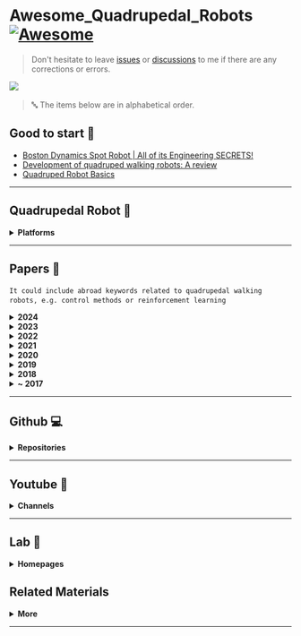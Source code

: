 # Awesome_Quadrupedal_Robots [![Awesome](https://cdn.rawgit.com/sindresorhus/awesome/d7305f38d29fed78fa85652e3a63e154dd8e8829/media/badge.svg)](https://github.com/sindresorhus/awesome)

> Don't hesitate to leave [issues](https://github.com/curieuxjy/Awesome_Quadrupedal_Robots/issues) or [discussions](https://github.com/curieuxjy/Awesome_Quadrupedal_Robots/discussions) to me if there are any corrections or errors.

![](./assets/cover_v2.png)

> 🔤 The items below are in alphabetical order.

## Good to start 🧐

- [Boston Dynamics Spot Robot | All of its Engineering SECRETS!](https://youtu.be/tfWbE_1eCZk)
- [Development of quadruped walking robots: A review](https://doi.org/10.1016/j.asej.2020.11.005)
- [Quadruped Robot Basics](https://youtu.be/O_2swSMecB4)

---

## Quadrupedal Robot 🐅

<details>
<summary><b>Platforms</b></summary>

- [AiDIN](https://www.aidinrobotics.co.kr/leggedrobot-aidin)
- [ANYmal](https://rsl.ethz.ch/robots-media/anymal.html)
- [Barkour](https://ai.googleblog.com/2023/05/barkour-benchmarking-animal-level.html)
- [Cheetah](https://biomimetics.mit.edu/)
- [CyberDog 2](https://www.mi.com/cyberdog2)
- [DeepRobotics](https://www.deeprobotics.cn/en/index/product.html)
- [HyQ](https://robots.ieee.org/robots/hyq/)
- [Magnecko](https://magnecko.ethz.ch/)
- [Max](https://www.chinamoneynetwork.com/2021/03/05/tencents-new-robotic-dog-max-has-wheels-on-its-knees-can-travel-at-25km-hour)
- [PongBot](https://rclab.kookmin.ac.kr/project1/quadruped-robot)
- [RBQ](https://www.rainbow-robotics.com/en_rbq)
- [Solo8](https://open-dynamic-robot-initiative.github.io/)
- [Spot](https://www.bostondynamics.com/products/spot)
- [Unitree](https://www.unitree.com/)
- [Vision60](https://www.ghostrobotics.io/vision-60)

</details>

---

## Papers 📑
`It could include abroad keywords related to quadrupedal walking robots, e.g. control methods or reinforcement learning`

<details>
<summary><b>2024</b></summary>

<img src="./assets/2024.png" width="100%" class="center"/>

- [Accessorizing Quadrupedal Robots with Wearable Electronics](https://onlinelibrary.wiley.com/doi/full/10.1002/aisy.202300633)
- [Agile But Safe: Learning Collision-Free High-Speed Legged Locomotion](https://arxiv.org/abs/2401.17583)
- [Deep Compliant Control for Legged Robots](TBD)
- [DTC: Deep Tracking Control](https://www.science.org/doi/10.1126/scirobotics.adh5401)
- [Learning Quadrupedal High-Speed Running on Uneven Terrain](https://www.mdpi.com/2313-7673/9/1/37)
- [Learning Risk-Aware Quadrupedal Locomotion using Distributional Reinforcement Learning](https://arxiv.org/abs/2309.14246)
- [Learning to walk in confined spaces using 3D representation](https://arxiv.org/abs/2403.00187)
- [Legged Robot State Estimation With Invariant Extended Kalman Filter Using Neural Measurement Network](https://arxiv.org/abs/2402.00366)
- [ManyQuadrupeds: Learning a Single Locomotion Policy for Diverse Quadruped Robots](https://arxiv.org/abs/2310.10486)
- [OptiState: State Estimation of Legged Robots using Gated Networks with Transformer-based Vision and Kalman Filtering](https://arxiv.org/abs/2401.16719)
- [Pedipulate: Enabling Manipulation Skills using a Quadruped Robot's Leg](https://arxiv.org/abs/2402.10837)
- [ProNav: Proprioceptive Traversability Estimation for Legged Robot Navigation in Outdoor Environments](https://arxiv.org/abs/2307.09754)
- [Reduced Model Predictive Control Toward Highly Dynamic Quadruped Locomotion](https://ieeexplore.ieee.org/document/10418132/)

</details>

<details>
<summary><b>2023</b></summary>

<img src="./assets/2023.png" width="100%" class="center"/>

- [Adaptive Locomotion Learning for Quadruped Robots by Combining DRL with a Cosine Oscillator Based Rhythm Controller](https://www.mdpi.com/2076-3417/13/19/11045)
- [Adaptive walking control for quadruped robot by using oscillation patterns](https://www.nature.com/articles/s42256-022-00576-3)
- [AMP in the wild: Learning robust, agile, natural legged locomotion skills](https://arxiv.org/abs/2304.10888)
- [ANYmal Parkour: Learning Agile Navigation for Quadrupedal Robots](https://arxiv.org/abs/2306.14874)
- [ARMP: Autoregressive Motion Planning for Quadruped Locomotion and Navigation in Complex Indoor Environments](https://arxiv.org/abs/2303.15900)
- [ArtPlanner: Robust Legged Robot Navigation in the Field](https://arxiv.org/abs/2303.01420)
- [ASC: Adaptive Skill Coordination for Robotic Mobile Manipulation](https://arxiv.org/abs/2304.00410)
- [Autonomous Stair Ascending and Descending by Quadruped Wheelchairs](https://ieeexplore.ieee.org/abstract/document/10202377)
- [Barkour: Benchmarking Animal-level Agility with Quadruped Robots](https://arxiv.org/abs/2305.14654)
- [Barry: A High-Payload and Agile Quadruped Robot](https://ieeexplore.ieee.org/document/10246325)
- [Combining model-predictive control and predictive reinforcement learning for stable quadrupedal robot locomotion](https://arxiv.org/abs/2307.07752)
- [Controlling the Solo12 quadruped robot with deep reinforcement learning](https://www.nature.com/articles/s41598-023-38259-7)
- [Curiosity-Driven Learning of Joint Locomotion and Manipulation Tasks](https://openreview.net/forum?id=QG_ERxtDAP-&referrer=%5Bthe%20profile%20of%20Marco%20Hutter%5D(%2Fprofile%3Fid%3D~Marco_Hutter1))
- [DeepTransition: Viability Leads to the Emergence of Gait Transitions in Learning Anticipatory Quadrupedal Locomotion Skills](https://arxiv.org/abs/2306.07419)
- [DOC: Differentiable Optimal Control for Retargeting Motions onto Legged Robots](https://la.disneyresearch.com/wp-content/uploads/DOC_paper.pdf)
- [Dojo: A Differentiable Physics Engine for Robotics](https://arxiv.org/abs/2203.00806)
- [DreamWaQ: Learning Robust Quadrupedal Locomotion With Implicit Terrain Imagination via Deep Reinforcement Learning](https://arxiv.org/abs/2301.10602)
- [DribbleBot: Dynamic Legged Manipulation in the Wild](https://gmargo11.github.io/dribblebot/rsc/dribblebot_paper.pdf)
- [Drilling Task with a Quadruped Robot for Silage Face Measurements](https://www.researchgate.net/publication/370765569_Drilling_Task_with_a_Quadruped_Robot_for_Silage_Face_Measurements)
- [DTC: Deep Tracking Control - A Unifying Approach to Model-Based Planning and Reinforcement-Learning for Versatile and Robust Locomotion](https://arxiv.org/abs/2309.15462)
- [Event Camera-based Visual Odometry for Dynamic Motion Tracking of a Legged Robot Using Adaptive Time Surface](https://arxiv.org/abs/2305.08962)
- [Event-based Agile Object Catching with a Quadrupedal Robot](https://arxiv.org/abs/2303.17479)
- [Extreme Parkour with Legged Robots](https://arxiv.org/abs/2309.14341)
- [Fast Traversability Estimation for Wild Visual Navigation](https://arxiv.org/abs/2305.08510)
- [From Data-Fitting to Discovery: Interpreting the Neural Dynamics of Motor Control through Reinforcement Learning](https://arxiv.org/abs/2305.11107)
- [Geometric Mechanics of Contact-Switching Systems](https://arxiv.org/abs/2306.10276)
- [Grow Your Limits: Continuous Improvement with Real-World RL for Robotic Locomotion](https://arxiv.org/abs/2310.17634)
- [Guardians as You Fall: Active Mode Transition for Safe Falling](https://arxiv.org/abs/2310.04828)
- [Hierarchical Experience-informed Navigation for Multi-modal Quadrupedal Rebar Grid Traversal](https://arxiv.org/abs/2311.08354)
- [Identifying important sensory feedback for learning locomotion skills](https://www.nature.com/articles/s42256-023-00701-w)
- [Intelligent Control of Multilegged Robot Smooth Motion: A Review](https://ieeexplore.ieee.org/document/10216974)
- [iPlanner: Imperative Path Planning](https://arxiv.org/abs/2302.11434)
- [Language to Rewards for Robotic Skill Synthesis](https://arxiv.org/abs/2306.08647)
- [Layered Control for Cooperative Locomotion of Two Quadrupedal Robots: Centralized and Distributed Approaches](https://ieeexplore.ieee.org/document/10281391)
- [Learning a Single Policy for Diverse Behaviors on a Quadrupedal Robot using Scalable Motion Imitation](https://arxiv.org/abs/2303.15331)
- [Learning and Adapting Agile Locomotion Skills by Transferring Experience](https://arxiv.org/abs/2304.09834)
- [Learning Arm-Assisted Fall Damage Reduction and Recovery for Legged Mobile Manipulators](https://www.research-collection.ethz.ch/handle/20.500.11850/595246)
- [Learning Complex Motor Skills for Legged Robot Fall Recovery](https://ieeexplore.ieee.org/document/10138662/)
- [Learning Impulse-Reduced Gait for Quadruped Robot using CMA-ES](https://ieeexplore.ieee.org/abstract/document/10202519)
- [Learning Low-Frequency Motion Control for Robust and Dynamic Robot Locomotion](https://arxiv.org/abs/2209.14887)
- [Learning quadrupedal locomotion on deformable terrain](https://www.science.org/doi/full/10.1126/scirobotics.ade2256)
- [Learning to Exploit Elastic Actuators for Quadruped Locomotion](https://arxiv.org/abs/2209.07171)
- [Learning to Walk by Steering: Perceptive Quadrupedal Locomotion in Dynamic Environments](https://arxiv.org/abs/2209.09233)
- [Legs as Manipulator: Pushing Quadrupedal Agility Beyond Locomotion](https://arxiv.org/abs/2303.11330)
- [Lifelike Agility and Play on Quadrupedal Robots using Reinforcement Learning and Generative Pre-trained Models](https://arxiv.org/abs/2308.15143)
- [LSC: Language-guided Skill Coordination](https://languageguidedskillcoordination.github.io/)
- [LSTP: Long Short-Term Motion Planning for Legged and Legged-Wheeled Systems](https://www.research-collection.ethz.ch/handle/20.500.11850/625515)
- [Mastering Diverse Domains through World Models](https://arxiv.org/abs/2301.04104)
- [Max: A Wheeled-Legged Quadruped Robot for Multimodal Agile Locomotion](https://ieeexplore.ieee.org/document/10375960)
- [Multi-Contact Whole Body Force Control for Position-Controlled Robots](https://arxiv.org/abs/2312.16465)
- [Not Only Rewards But Also Constraints: Applications on Legged Robot Locomotion](https://arxiv.org/abs/2308.12517)
- [OPT-Mimic: Imitation of Optimized Trajectories for Dynamic Quadruped Behaviors](https://arxiv.org/abs/2210.01247)
- [ORBIT: A Unified Simulation Framework for Interactive Robot Learning Environments](https://ieeexplore.ieee.org/abstract/document/10107764)
- [Orthrus: A Dual-arm Quadrupedal Robot for Mobile Manipulation and Entertainment Applications](https://ieeexplore.ieee.org/document/10309339)
- [Puppeteer and Marionette: Learning Anticipatory Quadrupedal Locomotion Based on Interactions of a Central Pattern Generator and Supraspinal Drive](https://arxiv.org/abs/2302.13378)
- [PyPose: A Library for Robot Learning with Physics-based Optimization](https://arxiv.org/abs/2209.15428)
- [Real-Time Collision-Free Motion Planning and Control for Mobile Manipulation with Quadrupeds](https://ieeexplore.ieee.org/abstract/document/10354901)
- [Reinforcement Learning for Legged Robots: Motion Imitation from Model-Based Optimal Control](https://arxiv.org/abs/2305.10989)
- [Reinforcement Learning from Multiple Sensors via Joint Representations](https://arxiv.org/abs/2302.05342)
- [Resilient Legged Local Navigation: Learning to Traverse with Compromised Perception End-to-End](https://arxiv.org/abs/2310.03581)
- [Responsive CPG-Based Locomotion Control for Quadruped Robots](https://link.springer.com/chapter/10.1007/978-981-99-8073-4_22)
- [RL + Model-based Control: Using On-demand Optimal Control to Learn Versatile Legged Locomotion](https://arxiv.org/abs/2305.17842)
- [RoboHive: A Unified Framework for Robot Learning](https://arxiv.org/abs/2310.06828)
- [Robot Parkour Learning](https://openreview.net/forum?id=uo937r5eTE)
- [Robust Quadrupedal Locomotion via Risk-Averse Policy Learning](https://arxiv.org/abs/2308.09405)
- [Robust Recovery Motion Control for Quadrupedal Robots via Learned Terrain Imagination](https://arxiv.org/abs/2306.12712)
- [Roll-Drop: accounting for observation noise with a single parameter](https://arxiv.org/abs/2304.13150)
- [SafeSteps: Learning Safer Footstep Planning Policies for Legged Robots via Model-Based Priors](https://arxiv.org/abs/2307.12664.pdf)
- [SayTap: Language to Quadrupedal Locomotion](https://arxiv.org/abs/2306.07580)
- [Scientific Exploration of Challenging Planetary Analog Environments with a Team of Legged Robots](https://arxiv.org/abs/2307.10079)
- [Skill Graph for Real-world Quadrupedal Robot Reinforcement Learning](https://openreview.net/forum?id=vdm4WnG5u-M)
- [SLoMo: A General System for Legged Robot Motion Imitation From Casual Videos](https://ieeexplore.ieee.org/abstract/document/10246373)
- [Solving Challenging Control Problems via Learning-based Motion Planning and Imitation](https://ieeexplore.ieee.org/abstract/document/10202250)
- [Taking the First Step Toward Autonomous Quadruped Robots: The Quadruped Robot Challenge at ICRA 2023 in London [Competitions]](https://doi.org/10.1109/MRA.2023.3293296)
- [Towards Legged Locomotion on Steep Planetary Terrain](https://www.research-collection.ethz.ch/handle/20.500.11850/625001)
- [Tuning Legged Locomotion Controllers via Safe Bayesian Optimization](https://arxiv.org/abs/2306.07092)
- [Versatile Multi-Contact Planning and Control for Legged Loco-Manipulation](https://www.science.org/doi/10.1126/scirobotics.adg5014)

</details>

<details>
<summary><b>2022</b></summary>

<img src="./assets/2022.png" width="100%" class="center"/>

- [A Collision-Free MPC for Whole-Body Dynamic Locomotion and Manipulation](https://arxiv.org/abs/2202.12385v1)
- [A Linearization of Centroidal Dynamics for the Model-Predictive Control of Quadruped Robots](https://ieeexplore.ieee.org/document/9812433)
- [A Reconfigurable Leg for Walking Robots](https://ieeexplore.ieee.org/document/9667211)
- [A Walk in the Park: Learning to Walk in 20 Minutes With Model-Free Reinforcement Learning](https://arxiv.org/abs/2208.07860)
- [A Whole-Body Controller Based on a Simplified Template for Rendering Impedances in Quadruped Manipulators](https://arxiv.org/abs/2208.00810)
- [A1 SLAM: Quadruped SLAM using the A1's Onboard Sensors](https://arxiv.org/abs/2211.14432)
- [Accelerated Policy Learning with Parallel Differentiable Simulation](https://arxiv.org/abs/2204.07137)
- [Accessibility-Based Clustering for Efficient Learning of Locomotion Skills](https://arxiv.org/abs/2109.11191)
- [Advanced Skills by Learning Locomotion and Local Navigation End-to-End](https://arxiv.org/abs/2209.12827)
- [Advanced Skills through Multiple Adversarial Motion Priors in Reinforcement Learning](https://doi.org/10.48550/arXiv.2203.14912)
- [Agile and versatile climbing on ferromagnetic surfaces with a quadrupedal robot](https://www.science.org/doi/10.1126/scirobotics.add1017)
- [Animal Motions on Legged Robots Using Nonlinear Model Predictive Control](https://ieeexplore.ieee.org/document/9981945)
- [Bio-Inspired Rhythmic Locomotion for Quadruped Robots](https://ieeexplore.ieee.org/document/9780216)
- [Central pattern generators evolved for real-time adaptation](https://arxiv.org/abs/2210.08102)
- [Cerberus: Low-Drift Visual-Inertial-Leg Odometry For Agile Locomotion](https://arxiv.org/abs/2209.07654)
- [Collision-Backpropagation based Obstacle Avoidance Method for a Legged Robot Expressed as a Simplified Dynamics Model](https://ieeexplore.ieee.org/document/10003733)
- [Combining Learning-Based Locomotion Policy With Model-Based Manipulation for Legged Mobile Manipulators](https://ieeexplore.ieee.org/abstract/document/9684679)
- [Concurrent Training of a Control Policy and a State Estimator for Dynamic and Robust Legged Locomotion](https://doi.org/10.1109/LRA.2022.3151396)
- [Control of Wheeled-Legged Quadrupeds Using Deep Reinforcement Learning](https://link.springer.com/chapter/10.1007/978-3-031-15226-9_14)
- [Coupling Vision and Proprioception for Navigation of Legged Robots](https://arxiv.org/abs/2112.02094)
- [CPG-RL: Learning Central Pattern Generators for Quadruped Locomotion](https://arxiv.org/abs/2211.00458)
- [Creating a Dynamic Quadrupedal Robotic Goalkeeper with Reinforcement Learning](https://arxiv.org/abs/2210.04435)
- [DayDreamer: World Models for Physical Robot Learning](https://openreview.net/forum?id=3RBY8fKjHeu)
- [Deep Hierarchical Planning from Pixels](https://arxiv.org/abs/2206.04114)
- [Deep reinforcement learning for real-world quadrupedal locomotion: a comprehensive review](https://www.oaepublish.com/articles/ir.2022.20)
- [Deep Whole-Body Control: Learning a Unified Policy for Manipulation and Locomotion](https://arxiv.org/abs/2210.10044)
- [DeepPhase: periodic autoencoders for learning motion phase manifolds](https://dl.acm.org/doi/10.1145/3528223.3530178)
- [DMAP: a Distributed Morphological Attention Policy for Learning to Locomote with a Changing Body](https://arxiv.org/abs/2209.14218)
- [Elevation Mapping for Locomotion and Navigation using GPU](https://arxiv.org/abs/2204.12876)
- [Factor Graph Fusion of Raw GNSS Sensing with IMU and Lidar for Precise Robot Localization without a Base Station](https://arxiv.org/abs/2209.14649)
- [GenLoco: Generalized Locomotion Controllers for Quadrupedal Robots](https://openreview.net/forum?id=mqry_xMzvCM)
- [Genloco: Generalizedlocomotion controllers for quadrupedal robot](https://arxiv.org/abs/2209.05309)
- [Hierarchical Adaptive Loco-manipulation Control for Quadruped Robots](https://arxiv.org/abs/2209.13145)
- [Hierarchical Decentralized Deep Reinforcement Learning Architecture for a Simulated Four-Legged Agent](https://arxiv.org/abs/2210.08003)
- [Hierarchical Reinforcement Learning for Precise Soccer Shooting Skills using a Quadrupedal Robot](https://arxiv.org/abs/2208.01160)
- [High-speed quadrupedal locomotion by imitation-relaxation reinforcement learning](https://www.nature.com/articles/s42256-022-00576-3)
- [Human Motion Control of Quadrupedal Robots using Deep Reinforcement Learning](https://arxiv.org/abs/2204.13336)
- [Imitate and Repurpose: Learning Reusable Robot Movement Skills From Human and Animal Behaviors](https://arxiv.org/abs/2203.17138)
- [Is Conditional Generative Modeling all you need for Decision-Making?](https://arxiv.org/abs/2211.15657)
- [Just Round: Quantized Observation Spaces Enable Memory Efficient Learning of Dynamic Locomotion](https://arxiv.org/abs/2210.08065)
- [Landing control method of a lightweight four-legged landing and walking robot](https://link.springer.com/article/10.1007/s11465-022-0707-1)
- [Layered Control for Cooperative Locomotion of Two Quadrupedal Robots: Centralized and Distributed Approaches](https://arxiv.org/abs/2211.06913)
- [Learning a Unified Policy for Whole-Body Control of Manipulation and Locomotion](https://openreview.net/forum?id=zldI4UpuG7v)
- [Learning Agile Skills via Adversarial Imitation of Rough Partial Demonstrations](https://arxiv.org/abs/2206.11693)
- [Learning and Deploying Robust Locomotion Policies with Minimal Dynamics Randomization](https://arxiv.org/abs/2209.12878)
- [Learning Footstep Planning for the Quadrupedal Locomotion with Model Predictive Control](https://link.springer.com/chapter/10.1007/978-3-030-97672-9_4)
- [Learning Forward Dynamics Model and Informed Trajectory Sampler for Safe Quadruped Navigation](https://doi.org/10.48550/arXiv.2204.08647)
- [Learning Free Gait Transition for Quadruped Robots via Phase-Guided Controller](https://arxiv.org/abs/2201.00206)
- [Learning Low-Frequency Motion Control for Robust and Dynamic Robot Locomotion](https://arxiv.org/abs/2209.14887)
- [Learning Modular Robot Visual-motor Locomotion Policies](https://arxiv.org/abs/2210.17486)
- [Learning plastic matching of robot dynamics in closed-loop central pattern generators](https://www.nature.com/articles/s42256-022-00505-4)
- [Learning robust perceptive locomotion for quadrupedal robots in the wild](https://doi.org/10.1126/scirobotics.abk2822)
- [Learning Torque Control for Quadrupedal Locomotion](https://doi.org/10.48550/arXiv.2203.05194)
- [Learning Visual Locomotion with Cross-Modal Supervision](https://arxiv.org/abs/2211.03785)
- [Legged Locomotion in Challenging Terrains using Egocentric Vision](https://openreview.net/forum?id=Re3NjSwf0WF)
- [Locomotion Policy Guided Traversability Learning using Volumetric Representations of Complex Environments](https://arxiv.org/abs/2203.15854)
- [Meta Reinforcement Learning for Optimal Design of Legged Robots](https://ieeexplore.ieee.org/abstract/document/9910025)
- [Model Predictive Control of Quadruped Robot Based on Reinforcement Learning](https://doi.org/10.3390/app13010154)
- [Monte Carlo Tree Search Gait Planner for Non-Gaited Legged System Control](https://arxiv.org/abs/2205.14277)
- [Multi-Modal Legged Locomotion Framework With Automated Residual Reinforcement Learning](https://ieeexplore.ieee.org/document/9830825)
- [Neural Scene Representation for Locomotion on Structured Terrain](https://arxiv.org/abs/2206.08077)
- [Next Steps: Learning a Disentangled Gait Representation for Versatile Quadruped Locomotion](https://ieeexplore.ieee.org/document/9811584)
- [Nonlinear Model Predictive Control for Quadrupedal Locomotion Using Second-Order Sensitivity Analysis](https://arxiv.org/abs/2207.10465)
- [Online Kinematic Calibration for Legged Robots](https://ieeexplore.ieee.org/document/9807408)
- [Perceptive Locomotion through Nonlinear Model Predictive Control](https://arxiv.org/abs/2208.08373)
- [PI-ARS: Accelerating Evolution-Learned Visual-Locomotion with Predictive Information Representations](https://arxiv.org/abs/2207.13224)
- [PrePARE: Predictive Proprioception for Agile Failure Event Detection in Robotic Exploration of Extreme Terrains](https://arxiv.org/abs/2208.00322)
- [PSTO: Learning Energy-Efficient Locomotion for Quadruped Robots](https://doi.org/10.3390/machines10030185)
- [Quadruped Reinforcement Learning without Explicit State Estimation](https://ieeexplore.ieee.org/document/10011765)
- [Rapid and Reliable Quadruped Motion Planning with Omnidirectional Jumping](https://arxiv.org/abs/2111.13648?context=cs)
- [Rapid Locomotion via Reinforcement Learning](https://arxiv.org/abs/2205.02824#)
- [Real-time Digital Double Framework to Predict Collapsible Terrains for Legged Robots](https://arxiv.org/abs/2209.09508)
- [REvolveR: Continuous Evolutionary Models for Robot-to-robot Policy Transfer](https://arxiv.org/abs/2202.05244)
- [RLOC: Terrain-Aware Legged Locomotion using Reinforcement Learning and Optimal Control](https://arxiv.org/abs/2012.03094)
- [RoLoMa: Robust Loco-Manipulation for Quadruped Robots with Arms](https://arxiv.org/abs/2203.01446)
- [Safe Reinforcement Learning for Legged Locomotion](https://doi.org/10.48550/arXiv.2203.02638)
- [Sample Efficient Dynamics Learning for Symmetrical Legged Robots:Leveraging Physics Invariance and Geometric Symmetries](https://arxiv.org/abs/2210.07329)
- [Saving the Limping: Fault-tolerant Quadruped Locomotion via Reinforcement Learning](https://arxiv.org/abs/2210.00474)
- [State Estimation for Hybrid Locomotion of Driving-Stepping Quadrupeds](https://arxiv.org/abs/2211.11390)
- [STEP: State Estimator for Legged Robots Using a Preintegrated foot Velocity Factor](https://arxiv.org/abs/2202.05572)
- [TROT-Q: Traversability and Obstacle Aware Target Tracking System for Quadruped Robots](https://ieeexplore.ieee.org/document/9828258)
- [Unsupervised Learning of Terrain Representations for Haptic Monte Carlo Localization](https://ieeexplore.ieee.org/document/9812296)
- [VAE-Loco: Versatile Quadruped Locomotion by Learning a Disentangled Gait Representation](https://arxiv.org/abs/2205.01179)
- [Versatile Real-Time Motion Synthesis via Kino-Dynamic MPC with Hybrid-Systems DDP](https://arxiv.org/abs/2209.14138)
- [Versatile Skill Control via Self-supervised Adversarial Imitation of Unlabeled Mixed Motions](https://arxiv.org/abs/2209.07899)
- [ViNL: Visual Navigation and Locomotion Over Obstacles](https://arxiv.org/abs/2210.14791)
- [ViTAL: Vision-Based Terrain-Aware Locomotion for Legged Robots](https://ieeexplore.ieee.org/document/9966331)
- [Walk These Ways: Gait-conditioned Policies Yield Diversified Quadrupedal Agility](https://openreview.net/forum?id=52c5e73SlS2)
- [Walking in Narrow Spaces: Safety-critical Locomotion Control for Quadrupedal Robots with Duality-based Optimization](https://arxiv.org/abs/2212.14199)

</details>

<details>
<summary><b>2021</b></summary>

<img src="./assets/2021.png" width="100%" class="center"/>

- [A Review of Physics Simulators for Robotic Applications](https://ieeexplore.ieee.org/document/9386154/)
- [A Unified MPC Framework for Whole-Body Dynamic Locomotion and Manipulation](https://arxiv.org/abs/2103.00946)
- [Adaptive CLF-MPC With Application to Quadrupedal Robots](https://doi.org/10.1109/LRA.2021.3128697)
- [Adaptive Force-based Control for Legged Robots](https://arxiv.org/abs/2011.06236)
- [Animal Gaits on Quadrupedal Robots Using Motion Matching and Model-Based Control](https://ieeexplore.ieee.org/document/9635838)
- [Cat-Like Jumping and Landing of Legged Robots in Low Gravity Using Deep Reinforcement Learning](https://doi.org/10.1109/TRO.2021.3084374)
- [Circus ANYmal: A Quadruped Learning Dexterous Manipulation with Its Limbs](https://ieeexplore.ieee.org/abstract/document/9561926)
- [CPG-ACTOR: Reinforcement Learning for Central Pattern Generators](https://arxiv.org/abs/2102.12891)
- [Development of a Quadruped Robot System With Torque-Controllable Modular Actuator Unit](https://doi.org/10.1109/TIE.2020.3007084)
- [Dynamics Randomization Revisited:A Case Study for Quadrupedal Locomotion](https://arxiv.org/abs/2011.02404)
- [Efficient Motion Planning Based on Kinodynamic Model for Quadruped Robots Following Persons in Confined Spaces](https://ieeexplore.ieee.org/document/9440744)
- [Fast and Efficient Locomotion via Learned Gait Transitions](https://arxiv.org/abs/2104.04644)
- [GLiDE: Generalizable Quadrupedal Locomotion in Diverse Environments with a Centroidal Model](https://arxiv.org/abs/2104.09771?context=cs)
- [Imitation Learning by Reinforcement Learning](https://doi.org/10.48550/arXiv.2108.04763)
- [Imitation Learning from MPC for Quadrupedal Multi-Gait Control](https://doi.org/10.1109/ICRA48506.2021.9561444)
- [Jumping over obstacles with MIT Cheetah 2](https://doi.org/10.1016/j.robot.2020.103703)
- [Learning Agile Locomotion Skills with a Mentor](https://doi.org/10.1109/ICRA48506.2021.9561567)
- [Learning Fast Adaptation with Meta Strategy Optimization](https://doi.org/10.48550/arXiv.1909.12995)
- [Learning multiple gaits of quadruped robot using hierarchical reinforcement learning](https://doi.org/10.48550/arXiv.2112.04741)
- [Learning to Jump from Pixels](https://arxiv.org/abs/2110.15344)
- [Learning to Navigate Sidewalks in Outdoor Environments](https://doi.org/10.48550/arXiv.2109.05603)
- [Learning to Walk in Minutes Using Massively Parallel Deep Reinforcement Learning](https://doi.org/10.48550/arXiv.2109.11978)
- [Learning Vision-Guided Quadrupedal Locomotion End-to-End with Cross-Modal Transformers](https://doi.org/10.48550/arXiv.2107.03996)
- [Legged Robots that Keep on Learning: Fine-Tuning Locomotion Policies in the Real World](https://doi.org/10.48550/arXiv.2110.05457)
- [Minimizing Energy Consumption Leads to the Emergence of Gaits in Legged Robots](https://doi.org/10.48550/arXiv.2111.01674)
- [Obstacle Overcoming Gait Design for Quadruped Robot with Vision and Tactile Sensing Feedback](https://ieeexplore.ieee.org/document/9638875)
- [Perceptive Autonomous Stair Climbing for Quadrupedal Robots](https://ieeexplore.ieee.org/document/9636302)
- [Real-time Optimal Navigation Planning Using Learned Motion Costs](https://ieeexplore.ieee.org/document/9561861)
- [Reinforcement Learning for Collaborative Quadrupedal Manipulation of a Payload over Challenging Terrain](https://ieeexplore.ieee.org/document/9551481)
- [Reinforcement Learning with Evolutionary Trajectory Generator: A General Approach for Quadrupedal Locomotion](https://doi.org/10.48550/arXiv.2109.06409)
- [Representation-Free Model Predictive Control for Dynamic Motions in Quadrupeds](https://arxiv.org/abs/2012.10002)
- [RMA: Rapid Motor Adaptation for Legged Robots](https://doi.org/10.48550/arXiv.2107.04034)
- [Robust High-speed Running for Quadruped Robots via Deep Reinforcement Learning](https://arxiv.org/abs/2103.06484)
- [Search-based Kinodynamic Motion Planning for Omnidirectional Quadruped Robots](https://arxiv.org/abs/2011.00806)
- [Simulation-Based Climbing Capability Analysis for Quadrupedal Robots](https://www.research-collection.ethz.ch/handle/20.500.11850/501538)
- [Traversing Steep and Granular Martian Analog Slopes With a Dynamic Quadrupedal Robot](https://arxiv.org/abs/2106.01974)
- [VILENS: Visual, Inertial, Lidar, and Leg Odometry for All-Terrain Legged Robots](https://doi.org/10.48550/arXiv.2107.07243)
- [VILENS: Visual, Inertial, Lidar, and Leg Odometryfor All-Terrain Legged Robots](https://arxiv.org/abs/2107.07243)
- [Vision-based Terrain Perception of Quadruped Robots in Complex Environments](https://ieeexplore.ieee.org/document/9739576)
- [Visual-Locomotion: Learning to Walk on Complex Terrains with Vision](https://openreview.net/forum?id=NDYbXf-DvwZ)

</details>

<details>
<summary><b>2020</b></summary>

<img src="./assets/2020.png" width="100%" class="center"/>

- [An Open Torque-Controlled Modular Robot Architecture for Legged Locomotion Research](https://ieeexplore.ieee.org/document/9015985)
- [Dream to Control: Learning Behaviors by Latent Imagination](https://arxiv.org/abs/1912.01603)
- [Dynamic equilibrium of climbing robots based on stability polyhedron for gravito-inertial acceleration](https://clawar.org/wp-content/uploads/2021/02/Clawar2020_Paper_18.pdf)
- [Dynamics-Aware Unsupervised Discovery of Skills](https://arxiv.org/abs/1907.01657)
- [Emergent Real-World Robotic Skills via Unsupervised Off-Policy Reinforcement Learning](https://arxiv.org/abs/2004.12974)
- [First Steps: Latent-Space Control with Semantic Constraints for Quadruped Locomotion](https://arxiv.org/abs/2007.01520)
- [Guided Constrained Policy Optimization for Dynamic Quadrupedal Robot Locomotion](https://ieeexplore.ieee.org/abstract/document/9028178)
- [Learning Agile Robotic Locomotion Skills by Imitating Animals](https://doi.org/10.48550/arXiv.2004.00784)
- [Learning quadrupedal locomotion over challenging terrain](https://doi.org/10.1126/scirobotics.abc5986)
- [Learning to Walk in the Real World with Minimal Human Effort](https://arxiv.org/abs/2002.08550)
- [Models, Pixels, and Rewards: Evaluating Design Trade-offs in Visual Model-Based Reinforcement Learning](https://doi.org/10.48550/arXiv.2012.04603)
- [Mpc-based controller with terrain insight for dynamic legged locomotion](https://arxiv.org/abs/1909.13842)
- [Multi-expert learning of adaptive legged locomotion](https://doi.org/10.1126/scirobotics.abb2174)
- [One Policy to Control Them All: Shared Modular Policies for Agent-Agnostic Control](https://doi.org/10.48550/arXiv.2007.04976)
- [Path Planning With Local Motion Estimations](https://ieeexplore.ieee.org/document/8988152)
- [Perceptive Locomotion in Rough Terrain – Online Foothold Optimization](https://ieeexplore.ieee.org/document/9134750)
- [Plane-based stairway mapping for legged robot locomotion](https://doi.org/10.1108/IR-09-2019-0189)
- [Pronto: A Multi-Sensor State Estimator for Legged Robots in Real-World Scenarios](https://www.frontiersin.org/articles/10.3389/frobt.2020.00068/full)
- [Rapidly Adaptable Legged Robots via Evolutionary Meta-Learning](https://doi.org/10.48550/arXiv.2003.01239)
- [Reinforcement learning for quadrupedal locomotion with design of continual–hierarchical curriculum](https://doi.org/10.1016/j.engappai.2020.103869)
- [Vision Aided Dynamic Exploration of Unstructured Terrain with a Small-Scale Quadruped Robot](https://ieeexplore.ieee.org/document/9196777)

</details>

<details>
<summary><b>2019</b></summary>

<img src="./assets/2019.png" width="100%" class="center"/>

- [DeepGait: Planning and Control of Quadrupedal Gaits using Deep Reinforcement Learning](https://doi.org/10.48550/arXiv.1909.08399)
- [Design a Fall Recovery Strategy for a Wheel-Legged Quadruped Robot Using Stability Feature Space](https://doi.org/10.1109/ROBIO49542.2019.8961722)
- [Dynamic Locomotion on Slippery Ground](https://doi.org/10.1109/LRA.2019.2931284)
- [Fast and Continuous Foothold Adaptation for Dynamic Locomotion through CNNs](https://arxiv.org/abs/1809.09759)
- [Feedback MPC for Torque-Controlled Legged Robots](https://doi.org/10.1109/IROS40897.2019.8968251)
- [Hierarchical Reinforcement Learning for Quadruped Locomotion](https://arxiv.org/abs/1905.08926)
- [Highly Dynamic Quadruped Locomotion via Whole-Body Impulse Control and Model Predictive Control](https://arxiv.org/abs/1909.06586)
- [Learning agile and dynamic motor skills for legged robots](https://www.science.org/doi/10.1126/scirobotics.aau5872)
- [Model Predictive Control for Motion Planning of Quadrupedal Locomotion](https://ieeexplore.ieee.org/document/8834241)
- [Policies Modulating Trajectory Generators](https://arxiv.org/abs/1910.02812)
- [Robust Legged Robot State Estimation Using Factor Graph Optimization](https://doi.org/10.1109/LRA.2019.2933768)
- [SpaceBok: A Dynamic Legged Robot for Space Exploration](https://ieeexplore.ieee.org/document/8794136)
- [Stabilizing Off-Policy Q-Learning via Bootstrapping Error Reduction](https://doi.org/10.48550/arXiv.1906.00949)
- [Whole-body motion and landing force control for quadrupedal stair climbing](https://ieeexplore.ieee.org/document/8967527)

</details>

<details>
<summary><b>2018</b></summary>

<img src="./assets/2018.png" width="100%" class="center"/>

- [Contact Model Fusion for Event-Based Locomotion in Unstructured Terrains](https://ieeexplore.ieee.org/document/8460904)
- [Dynamic locomotion in the MIT Cheetah 3 through convex model-predictive control](https://ieeexplore.ieee.org/document/8594448)
- [Gait and Trajectory Optimization for Legged Systems Through Phase-Based End-Effector Parameterization](https://ieeexplore.ieee.org/document/8283570)
- [Learning to Walk via Deep Reinforcement Learning](https://doi.org/10.48550/arXiv.1812.11103)
- [MIT Cheetah 3: Design and Control of a Robust, Dynamic Quadruped Robot](https://doi.org/10.1109/IROS.2018.8593885)
- [Mode-adaptive neural networks for quadruped motion control](https://dl.acm.org/doi/10.1145/3197517.3201366)
- [Per-Contact Iteration Method for Solving Contact Dynamics](https://ieeexplore.ieee.org/abstract/document/8255551)
- [Policy Transfer with Strategy Optimization](https://doi.org/10.48550/arXiv.1810.05751)
- [Robust rough-terrain locomotion with a quadrupedal robot](https://ieeexplore.ieee.org/document/8460731)
- [Robust Rough-Terrain Locomotion with a Quadrupedal Robot](https://ieeexplore.ieee.org/document/8460731)
- [Scalability Analysis of Legged Robots for Space Exploration](https://www.research-collection.ethz.ch/handle/20.500.11850/183684)
- [Sim-to-Real: Learning Agile Locomotion For Quadruped Robots](https://doi.org/10.48550/arXiv.1804.10332)

</details>

<details>
<summary><b>~ 2017</b></summary>

<img src="./assets/2017.png" width="100%" class="center"/>

- [ANYmal - a highly mobile and dynamic quadrupedal robot](https://doi.org/10.1109/IROS.2016.7758092)
- [Design of HyQ – a hydraulically and electrically actuated quadruped robot](https://doi.org/10.1177/0959651811402275)
- [High-slope terrain locomotion for torque-controlled quadruped robots](https://link.springer.com/article/10.1007/s10514-016-9573-1)
- [Meta Learning Shared Hierarchies](https://doi.org/10.48550/arXiv.1710.09767)
- [Robot-Centric Elevation Mapping with Uncertainty Estimates](https://doi.org/10.1142/9789814623353_0051)
- [Slip Detection and Recovery for Quadruped Robots](https://doi.org/10.1016/j.robot.2005.07.002)
- [State Estimation for Legged Robots - Consistent Fusion of Leg Kinematics and IMU](https://doi.org/10.7551/mitpress/9816.001.0001)
- [Survey of Numerical Methods for Trajectory Optimization](https://arc.aiaa.org/doi/10.2514/2.4231)
- [Terrain-adaptive locomotion skills using deep reinforcement learning](https://dl.acm.org/doi/10.1145/2897824.2925881)
- [Tumble stability criterion of integrated locomotion and manipulation](https://ieeexplore.ieee.org/document/571067)
- [Wholebody trajectory optimization for non-periodic dynamic motions on quadrupedal systems](https://ieeexplore.ieee.org/document/7989623)

</details>

---

## Github 💻

<details>
<summary><b>Repositories</b></summary>

- [![](https://img.shields.io/badge/adham--elarabawy-open--quadruped-black?style=flat-square&logo=github)](https://github.com/adham-elarabawy/open-quadruped) <img src="https://img.shields.io/github/stars/adham-elarabawy/open-quadruped?style=flat-square&color=yellow">
- [![](https://img.shields.io/badge/Alescontrela-AMP_for_hardware-black?style=flat-square&logo=github)](https://github.com/Alescontrela/AMP_for_hardware) <img src="https://img.shields.io/github/stars/Alescontrela/AMP_for_hardware?style=flat-square&color=yellow">
- [![](https://img.shields.io/badge/antonilo-rl_locomotion-black?style=flat-square&logo=github)](https://github.com/antonilo/rl_locomotion) <img src="https://img.shields.io/github/stars/antonilo/rl_locomotion?style=flat-square&color=yellow">
- [![](https://img.shields.io/badge/AtsushiSakai-PythonRobotics-black?style=flat-square&logo=github)](https://github.com/AtsushiSakai/PythonRobotics) <img src="https://img.shields.io/github/stars/AtsushiSakai/PythonRobotics?style=flat-square&color=yellow">
- [![](https://img.shields.io/badge/bdaiinstitute-spot_ros2-black?style=flat-square&logo=github)](https://github.com/bdaiinstitute/spot_ros2) <img src="https://img.shields.io/github/stars/bdaiinstitute/spot_ros2?style=flat-square&color=yellow">
- [![](https://img.shields.io/badge/bulletphysics-bullet3-black?style=flat-square&logo=github)](https://github.com/bulletphysics/bullet3) <img src="https://img.shields.io/github/stars/bulletphysics/bullet3?style=flat-square&color=yellow">
- [![](https://img.shields.io/badge/chvmp-champ_setup_assistant-black?style=flat-square&logo=github)](https://github.com/chvmp/champ_setup_assistant) <img src="https://img.shields.io/github/stars/chvmp/champ_setup_assistant?style=flat-square&color=yellow">
- [![](https://img.shields.io/badge/danijar-dreamerv3-black?style=flat-square&logo=github)](https://github.com/danijar/dreamerv3) <img src="https://img.shields.io/github/stars/danijar/dreamerv3?style=flat-square&color=yellow">
- [![](https://img.shields.io/badge/Derek--TH--Wang-quadruped_ctrl-black?style=flat-square&logo=github)](https://github.com/Derek-TH-Wang/quadruped_ctrl) <img src="https://img.shields.io/github/stars/Derek-TH-Wang/quadruped_ctrl?style=flat-square&color=yellow">
- [![](https://img.shields.io/badge/dojo--sim-Dojo.jl-black?style=flat-square&logo=github)](https://github.com/dojo-sim/Dojo.jl) <img src="https://img.shields.io/github/stars/dojo-sim/Dojo.jl?style=flat-square&color=yellow">
- [![](https://img.shields.io/badge/dojo--sim-dojopy-black?style=flat-square&logo=github)](https://github.com/dojo-sim/dojopy) <img src="https://img.shields.io/github/stars/dojo-sim/dojopy?style=flat-square&color=yellow">
- [![](https://img.shields.io/badge/erwincoumans-pybullet_robots-black?style=flat-square&logo=github)](https://github.com/erwincoumans/pybullet_robots) <img src="https://img.shields.io/github/stars/erwincoumans/pybullet_robots?style=flat-square&color=yellow">
- [![](https://img.shields.io/badge/ethz--adrl-towr-black?style=flat-square&logo=github)](https://github.com/ethz-adrl/towr) <img src="https://img.shields.io/github/stars/ethz-adrl/towr?style=flat-square&color=yellow">
- [![](https://img.shields.io/badge/gaiyi7788-awesome--legged--locomotion--learning-black?style=flat-square&logo=github)](https://github.com/gaiyi7788/awesome-legged-locomotion-learning) <img src="https://img.shields.io/github/stars/gaiyi7788/awesome-legged-locomotion-learning?style=flat-square&color=yellow"> 
- [![](https://img.shields.io/badge/google-brax-black?style=flat-square&logo=github)](https://github.com/google/brax) <img src="https://img.shields.io/github/stars/google/brax?style=flat-square&color=yellow">
- [![](https://img.shields.io/badge/heuristicus-spot_ros-black?style=flat-square&logo=github)](https://github.com/heuristicus/spot_ros) <img src="https://img.shields.io/github/stars/heuristicus/spot_ros?style=flat-square&color=yellow">
- [![](https://img.shields.io/badge/leggedrobotics-legged_gym-black?style=flat-square&logo=github)](https://github.com/leggedrobotics/legged_gym) <img src="https://img.shields.io/github/stars/leggedrobotics/legged_gym?style=flat-square&color=yellow">
- [![](https://img.shields.io/badge/leggedrobotics-rsl_rl-black?style=flat-square&logo=github)](https://github.com/leggedrobotics/rsl_rl) <img src="https://img.shields.io/github/stars/leggedrobotics/rsl_rl?style=flat-square&color=yellow">
- [![](https://img.shields.io/badge/nicrusso7-rex--gym-black?style=flat-square&logo=github)](https://github.com/nicrusso7/rex-gym) <img src="https://img.shields.io/github/stars/nicrusso7/rex-gym?style=flat-square&color=yellow">
- [![](https://img.shields.io/badge/NM512-dreamerv3--torch-black?style=flat-square&logo=github)](https://github.com/NM512/dreamerv3-torch) <img src="https://img.shields.io/github/stars/NM512/dreamerv3-torch?style=flat-square&color=yellow">
- [![](https://img.shields.io/badge/NVIDIA--Omniverse-IsaacGymEnvs-black?style=flat-square&logo=github)](https://github.com/NVIDIA-Omniverse/IsaacGymEnvs) <img src="https://img.shields.io/github/stars/NVIDIA-Omniverse/IsaacGymEnvs?style=flat-square&color=yellow">
- [![](https://img.shields.io/badge/NVIDIA--Omniverse-OmniIsaacGymEnvs-black?style=flat-square&logo=github)](https://github.com/NVIDIA-Omniverse/OmniIsaacGymEnvs) <img src="https://img.shields.io/github/stars/NVIDIA-Omniverse/OmniIsaacGymEnvs?style=flat-square&color=yellow">
- [![](https://img.shields.io/badge/NVIDIA--Omniverse-Orbit-black?style=flat-square&logo=github)](https://github.com/NVIDIA-Omniverse/Orbit) <img src="https://img.shields.io/github/stars/NVIDIA-Omniverse/Orbit?style=flat-square&color=yellow">
- [![](https://img.shields.io/badge/OpenQuadruped-spot_mini_mini-black?style=flat-square&logo=github)](https://github.com/OpenQuadruped/spot_mini_mini) <img src="https://img.shields.io/github/stars/OpenQuadruped/spot_mini_mini?style=flat-square&color=yellow">
- [![](https://img.shields.io/badge/ori-drs_lfmc_gym-black?style=flat-square&logo=github)](https://github.com/ori-drs/lfmc_gym) <img src="https://img.shields.io/github/stars/ori-drs/lfmc_gym?style=flat-square&color=yellow">
- [![](https://img.shields.io/badge/PetoiCamp-OpenCat-black?style=flat-square&logo=github)](https://github.com/PetoiCamp/OpenCat) <img src="https://img.shields.io/github/stars/PetoiCamp/OpenCat?style=flat-square&color=yellow">
- [![](https://img.shields.io/badge/pypose-pypose-black?style=flat-square&logo=github)](https://github.com/pypose/pypose) <img src="https://img.shields.io/github/stars/pypose/pypose?style=flat-square&color=yellow">
- [![](https://img.shields.io/badge/robomechanics-quad--sdk-black?style=flat-square&logo=github)](https://github.com/robomechanics/quad-sdk) <img src="https://img.shields.io/github/stars/robomechanics/quad-sdk?style=flat-square&color=yellow">
- [![](https://img.shields.io/badge/robot--descriptions-awesome--robot--descriptions-black?style=flat-square&logo=github)](https://github.com/robot-descriptions/awesome-robot-descriptions) <img src="https://img.shields.io/github/stars/robot-descriptions/awesome-robot-descriptions?style=flat-square&color=yellow"> 
- [![](https://img.shields.io/badge/silvery107-rl--mpc--locomotion-black?style=flat-square&logo=github)](https://github.com/silvery107/rl-mpc-locomotion) <img src="https://img.shields.io/github/stars/silvery107/rl-mpc-locomotion?style=flat-square&color=yellow">
- [![](https://img.shields.io/badge/stanfordroboticsclub-StanfordQuadruped-black?style=flat-square&logo=github)](https://github.com/stanfordroboticsclub/StanfordQuadruped) <img src="https://img.shields.io/github/stars/stanfordroboticsclub/StanfordQuadruped?style=flat-square&color=yellow">
- [![](https://img.shields.io/badge/TopHillRobotics-quadruped--robot-black?style=flat-square&logo=github)](https://github.com/TopHillRobotics/quadruped-robot) <img src="https://img.shields.io/github/stars/TopHillRobotics/quadruped-robot?style=flat-square&color=yellow">
- [![](https://img.shields.io/badge/unitreerobotics-unitree_mujoco-black?style=flat-square&logo=github)](https://github.com/unitreerobotics/unitree_mujoco) <img src="https://img.shields.io/github/stars/unitreerobotics/unitree_mujoco?style=flat-square&color=yellow">
- [![](https://img.shields.io/badge/unitreerobotics-unitree_sdk2-black?style=flat-square&logo=github)](https://github.com/unitreerobotics/unitree_sdk2) <img src="https://img.shields.io/github/stars/unitreerobotics/unitree_sdk2?style=flat-square&color=yellow">
- [![](https://img.shields.io/badge/vikashplus-robohive-black?style=flat-square&logo=github)](https://github.com/vikashplus/robohive) <img src="https://img.shields.io/github/stars/vikashplus/robohive?style=flat-square&color=yellow">


</details>

---

## Youtube 🎥

<details>
<summary><b>Channels</b></summary>

- [AI Robotics Seminar - University of Toronto](https://www.youtube.com/@AIRoboticsSeminar-UofT)
- [ANYbotics](https://www.youtube.com/channel/UC1B-ML60I2hKTvygvMjubnw)
- [Biomimetics MIT](https://www.youtube.com/user/MITbiomimetics)
- [Boston Dynamics](https://www.youtube.com/user/BostonDynamics)
- [CMU Robotic Exploration Lab](https://www.youtube.com/@roboticexplorationlab3724)
- [cmurobotics](https://www.youtube.com/user/cmurobotics/featured)
- [Conference on Robot Learning](https://www.youtube.com/channel/UCXnxdtIKJVUN0I-gKo2Chmg)
- [DeepMind](https://www.youtube.com/channel/UCP7jMXSY2xbc3KCAE0MHQ-A)
- [DeepRobotics](https://www.youtube.com/channel/UCj73fOsxOlugnBPJOoM9rHw)
- [Dynamic Robotics Laboratory - Oregon State University](https://www.youtube.com/OregonStateDRL)
- [Erwin Coumans](https://www.youtube.com/user/erwincoumans)
- [ETH Zürich](https://www.youtube.com/user/ethzurich)
- [Figure AI](https://www.youtube.com/figureai)
- [Ghost Robotics](https://www.youtube.com/c/GhostRobotics)
- [Hybrid Robotics](https://www.youtube.com/channel/UCF18oH66MtrfUT3lpFc1xig)
- [IHMC Robotics](https://www.youtube.com/IHMCRobotics)
- [KAIST Urban Robotics Lab](https://www.youtube.com/user/urobotkaist)
- [magnecko](https://www.youtube.com/@magnecko)
- [MIT Robotics](https://www.youtube.com/channel/UCK2tKzmSFFnpFhUXtRKjvnQ)
- [MPCRL 2021](https://www.youtube.com/channel/UCkRH02MnrxbBZ64vgJPtOkg) - [Recent advances in MPC and RL for legged robots](https://sites.google.com/view/mpc-and-rl-for-legged-robots)
- [Northwestern Robotics](https://www.youtube.com/user/kevinl2145)
- [Oxford Dynamic Robot Systems Group](https://www.youtube.com/channel/UCaiUvr8geeebTWtEcQgUzpw) 
- [PRO ROBOTS](https://www.youtube.com/channel/UCu8luTDe_Xxd2ahAXsCWX5g)
- [RaiLab Kaist](https://www.youtube.com/channel/UC2kxDvHbUj-nQlUMw09ih0Q)
- [RcLab](https://www.youtube.com/channel/UCCDU6dQ7FDBjOTlkAuHQ21g)
- [Reinforcement Learning Zurich](https://www.youtube.com/channel/UCml6vXgE_n2XdhONgSnkPFw)
- [RISE LAB - SKKU](https://www.youtube.com/@rise-lab-skku)
- [Robomechanics Lab](https://www.youtube.com/channel/UCKD78aZAsdB9-JTwrt6Q1KA)
- [robot mania](https://www.youtube.com/channel/UCTFtuhl7YBPPdsoU9xEWxnA)
- [Robotics Innovatory](https://www.youtube.com/channel/UCgswqO84K3B2tMUdecHBuJQ)
- [Robotics Today](https://www.youtube.com/channel/UCtfiXX2nJ5Qz-ZxGEwDCy5A)
- [Stoch Lab IISc](https://www.youtube.com/channel/UC4SBmq_fVgzyaqHHyITkSjA)
- [The Robot Brains Podcast](https://www.youtube.com/channel/UCXNviQjBONXljxkJzNV-Xbw)
- [umrobotics](https://www.youtube.com/channel/UC-WH2n-SkB166pUq5o5ULUg)
- [Unitree Robotics](https://www.youtube.com/channel/UCsMbp4V8oxzHCMdOUP-3oWw)

</details>


---

## Lab 👥

<details>
<summary><b>Homepages</b></summary>

- [Biomimetic Robotics Lab - MIT](https://biomimetics.mit.edu/)
- [Computational Robotics Lab - ETH](http://crl.ethz.ch/)
- [Dynamic and Autonomous Robotic Systems (DARoS) Laboratory - University of Massachusetts Amherst](https://groups.cs.umass.edu/daros/sample-home-page/)
- [Dynamic Legged Systems Lab - Istituto Italiano di Tecnologia](https://www.iit.it/web/dynamic-legged-systems)
- [Dynamic Robot Systems Group - University of Oxford](https://ori.ox.ac.uk/labs/drs/)
- [Hybrid Robotics Lab - UC Berkely](https://hybrid-robotics.berkeley.edu/)
- [RAI Lab - KAIST](https://www.railab.kaist.ac.kr/)
- [RcLab - Kookmin University](https://rclab.kookmin.ac.kr/home)
- [Robomechanics Lab - Carnegie Mellon University](https://www.cmu.edu/me/robomechanicslab/)
- [Robotic System Lab - ETH Zürich](https://rsl.ethz.ch/)
- [Robotics Innovatory - SungKyunKwan University](https://mecha.skku.ac.kr/roboticsinnovatory/index.do)
- [Stochastic Robotics Lab (StochLab) - IISc](https://www.stochlab.com/)
- [The Robotics Lab - IDSIA](https://idsia-robotics.github.io/)

</details>

## Related Materials

<details>
<summary><b>More</b></summary>

> Extended to Bipedal(Legged) Robots


**Research**

- [FLD: Fourier Latent Dynamics for Structured Motion Representation and Learning](https://arxiv.org/abs/2402.13820)
- [Hybrid Stepping Motion Generation for Wheeled-Bipedal Robots Without Roll Joints on Legs](https://ieeexplore.ieee.org/abstract/document/10406411)
- [Learning Human-to-Humanoid Real-Time Whole-Body Teleoperation](https://arxiv.org/abs/2403.04436)
- [Learning hybrid locomotion skills—Learn to exploit residual actions and modulate model-based gait control](https://www.frontiersin.org/articles/10.3389/frobt.2023.1004490/full)
- [Learning Vision-Based Bipedal Locomotion for Challenging Terrain](https://arxiv.org/abs/2309.14594)
- [Natural and Robust Walking using Reinforcement Learning without Demonstrations in High-Dimensional Musculoskeletal Models](https://arxiv.org/abs/2309.02976)
- [Real-World Humanoid Locomotion with Reinforcement Learning](https://arxiv.org/abs/2303.03381)

**Github Repositories**
- [![](https://img.shields.io/badge/mit--biomimetics-fld-black?style=flat-square&logo=github)](https://github.com/mit-biomimetics/fld) <img src="https://img.shields.io/github/stars/mit-biomimetics/fld?style=flat-square&color=yellow">
- [![](https://img.shields.io/badge/roboterax-humanoid--gym-black?style=flat-square&logo=github)](https://github.com/Skylark0924/Rofunc) <img src="https://img.shields.io/github/stars/roboterax/humanoid-gym?style=flat-square&color=yellow">
- [![](https://img.shields.io/badge/Skylark0924-Rofunc-black?style=flat-square&logo=github)](https://github.com/Skylark0924/Rofunc) <img src="https://img.shields.io/github/stars/Skylark0924/Rofunc?style=flat-square&color=yellow">

**Labs & Companies**

- [Agility Robotics](https://www.youtube.com/@AgilityRobotics)
- [Boardwalk Robotics - Nadia](https://boardwalkrobotics.com/Nadia.html)
- [Dynamic Robotics Laboratory - Oregon State University](https://mime.engineering.oregonstate.edu/research/drl/)
- [Human Centered Robotics Laboratory - University of Texas at Austin](http://sites.utexas.edu/hcrl/)
- [Institute for Human and Machine Cognition - Nadia](https://robots.ihmc.us/)

</details>

---
